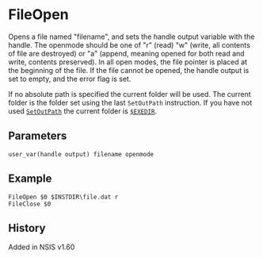 # FileOpen

Opens a file named "filename", and sets the handle output variable with the handle. The openmode should be one of "r" (read) "w" (write, all contents of file are destroyed) or "a" (append, meaning opened for both read and write, contents preserved). In all open modes, the file pointer is placed at the beginning of the file. If the file cannot be opened, the handle output is set to empty, and the error flag is set.

If no absolute path is specified the current folder will be used. The current folder is the folder set using the last `SetOutPath` instruction. If you have not used [`SetOutPath`][1] the current folder is [`$EXEDIR`][1].

## Parameters

    user_var(handle output) filename openmode

## Example

    FileOpen $0 $INSTDIR\file.dat r
    FileClose $0

## History

Added in NSIS v1.60

[1]: SetOutPath.md
[2]: ../Variables/EXEDIR.md